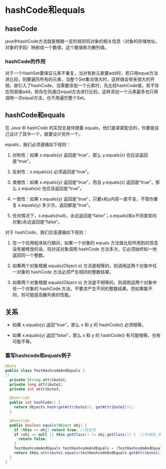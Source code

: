 # hashCode和equals

## haseCode
java中hashCode方法就是根据一定的规则将对象的相关信息（对象的存储地址，对象的字段）映射成一个数值，这个数值称为散列值。

### hashCode的作用

对于一个HashSet要保证元素不重复，当对有新元素要add时，若只用equal方法进比较，则要遍历所有的元素，当整个Set集合很大时，这样做会带来很大的开销，故引入了hashCode，当需要添加一个元素时，先比较hashCode值，若不存在则直接add，若存在则通过equal方法进行比较。这样添加一个元素最多也只用调用一次equal方法，也不用遍历整个Set。

## hashCode和equals

在 Java 中 hashCode 的实现总是伴随着 equals，他们是紧密配合的，你要是自己设计了其中一个，就要设计另外一个。

equals，我们必须遵循如下规则：

1. 对称性：如果 x.equals(y) 返回是“true”，那么 y.equals(x) 也应该返回是“true”。

2. 反射性：x.equals(x) 必须返回是“true”。

3. 类推性：如果 x.equals(y) 返回是“true”，而且 y.equals(z) 返回是“true”，那么 z.equals(x) 也应该返回是“true”。

4. 一致性：如果 x.equals(y) 返回是“true”，只要x和y内容一直不变，不管你重复 x.equals(y) 多少次，返回都是“true”。

5. 任何情况下，x.equals(null)，永远返回是“false”；x.equals(和x不同类型的对象)永远返回是“false”。

对于 hashCode，我们应该遵循如下规则：

1. 在一个应用程序执行期间，如果一个对象的 equals 方法做比较所用到的信息没有被修改的话，则对该对象调用 hashCode 方法多次，它必须始终如一地返回同一个整数。

2. 如果两个对象根据 equals(Object o) 方法是相等的，则调用这两个对象中任一对象的 hashCode 方法必须产生相同的整数结果。

3. 如果两个对象根据 equals(Object o) 方法是不相等的，则调用这两个对象中任一个对象的 hashCode 方法，不要求产生不同的整数结果。但如果能不同，则可能提高散列表的性能。

## 关系

* 如果 x.equals(y) 返回“true”，那么 x 和 y 的 hashCode() 必须相等。

* 如果 x.equals(y) 返回“false”，那么 x 和 y 的 hashCode() 有可能相等，也有可能不等。

### 重写hashcode和equals例子
```java
@Data
public class TestHashcodeAndEquals {
// 
  private String attribute1;
  private long attribute2;
  private int attribute3;

  @Override
  public int hashCode() {
    return Objects.hash(getAttribute1(), getAttribute2());
  }

  @Override
  public boolean equals(Object obj) {
    if (this == obj) return true; //自反性
    if (obj == null || this.getClass() != obj.getClass()) {  //传递性,非空性
      return false;
    }
    TestHashcodeAndEquals testHashcodeAndEquals = (TestHashcodeAndEquals ) obj;
    return this.attribute1.equals(testHashcodeAndEquals.getAttribute1()) && this.attribute2 == testHashcodeAndEquals.getAttribute2();
  }
}
```


